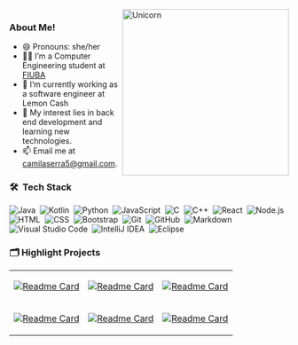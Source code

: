 <img align="right" width=300px alt="Unicorn" src="https://media.giphy.com/media/3ohs4BSacFKI7A717y/giphy.gif" />

### About Me!
- 😄 Pronouns: she/her
- 👩‍💻 I’m a Computer Engineering student at [FIUBA](http://www.fi.uba.ar/)
- 🔭 I’m currently working as a software engineer at Lemon Cash
- 🤔 My interest lies in back end development and learning new technologies.
- 📫 Email me at [camilaserra5@gmail.com](mailto:camilaserra5@gmail.com).

### 🛠 &nbsp;Tech Stack
![Java](https://img.shields.io/badge/-Java-05122A?style=flat&logo=java&logoColor=FFA518)&nbsp;
![Kotlin](https://img.shields.io/badge/kotlin-05122A.svg?style=flat&logo=kotlin&logoColor=white)&nbsp;
![Python](https://img.shields.io/badge/-Python-05122A?style=flat&logo=python)&nbsp;
![JavaScript](https://img.shields.io/badge/-JavaScript-05122A?style=flat&logo=javascript)&nbsp;
![C](https://img.shields.io/badge/-C-05122A?style=flat&logo=C&logoColor=A8B9CC)&nbsp;
![C++](https://img.shields.io/badge/-C++-05122A?style=flat&logo=C%2B%2B&logoColor=00599C)&nbsp;
![React](https://img.shields.io/badge/-React-05122A?style=flat&logo=react)&nbsp;
![Node.js](https://img.shields.io/badge/-Node.js-05122A?style=flat&logo=node.js)\
![HTML](https://img.shields.io/badge/-HTML-05122A?style=flat&logo=HTML5)&nbsp;
![CSS](https://img.shields.io/badge/-CSS-05122A?style=flat&logo=CSS3&logoColor=1572B6)&nbsp;
![Bootstrap](https://img.shields.io/badge/-Bootstrap-05122A?style=flat&logo=bootstrap&logoColor=563D7C)&nbsp;
![Git](https://img.shields.io/badge/-Git-05122A?style=flat&logo=git)&nbsp;
![GitHub](https://img.shields.io/badge/-GitHub-05122A?style=flat&logo=github)&nbsp;
![Markdown](https://img.shields.io/badge/-Markdown-05122A?style=flat&logo=markdown)\
![Visual Studio Code](https://img.shields.io/badge/-Visual%20Studio%20Code-05122A?style=flat&logo=visual-studio-code&logoColor=007ACC)&nbsp;
![IntelliJ IDEA](https://img.shields.io/badge/IntelliJIDEA-000000.svg?style=for-the-badge&style=flat&logo=intellij-idea&logoColor=eb355e)&nbsp;
![Eclipse](https://img.shields.io/badge/-Eclipse-05122A?style=flat&logo=eclipse-ide&logoColor=2C2255)

### 🗂️ Highlight Projects

<table >
<tr>
<td>
  
[![Readme Card](https://github-readme-stats.vercel.app/api/pin/?username=camilaserra5&repo=TpFinalTaller&theme=highcontrast)](https://github.com/camilaserra5/TpFinalTaller)

  
</td>
<td>

[![Readme Card](https://github-readme-stats.vercel.app/api/pin/?username=camilaserra5&repo=7506-organizacion-de-datos&theme=highcontrast)](https://github.com/camilaserra5/7506-organizacion-de-datos)


</td>
<td>

[![Readme Card](https://github-readme-stats.vercel.app/api/pin/?username=camilaserra5&repo=algo3-tp2j-1&theme=highcontrast)](https://github.com/camilaserra5/algo3-tp2j-1)


</td>
</tr>
<tr>
<td>
  
[![Readme Card](https://github-readme-stats.vercel.app/api/pin/?username=camilaserra5&repo=cp-cpa&theme=highcontrast)](https://github.com/camilaserra5/cp-cpa)

  
</td>
<td>

[![Readme Card](https://github-readme-stats.vercel.app/api/pin/?username=camilaserra5&repo=club-del-escape&theme=highcontrast)](https://github.com/camilaserra5/club-del-escape)


</td>
<td>

[![Readme Card](https://github-readme-stats.vercel.app/api/pin/?username=camilaserra5&repo=recetas&theme=highcontrast)](https://github.com/camilaserra5/recetas)


</td>
</tr>
</table>
